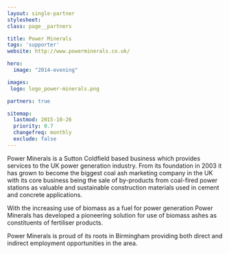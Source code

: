 ```yaml
---
layout: single-partner
stylesheet:
class: page__partners

title: Power Minerals
tags: 'supporter'
website: http://www.powerminerals.co.uk/

hero:
  image: "2014-evening"

images:
 logo: logo_power-minerals.png

partners: true

sitemap:
  lastmod: 2015-10-26
  priority: 0.7
  changefreq: monthly
  exclude: false
---
```


Power Minerals is a Sutton Coldfield based business which provides services to the UK power generation industry. From its foundation in 2003 it has grown to become the biggest coal ash marketing company in the UK with its core business being the sale of by-products from coal-fired power stations as valuable and sustainable construction materials used in cement and concrete applications.

With the increasing use of biomass as a fuel for power generation Power Minerals has developed a pioneering solution for use of biomass ashes as constituents of fertiliser products.

Power Minerals is proud of its roots in Birmingham providing both direct and indirect employment opportunities in the area.
